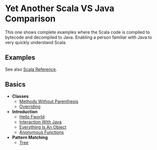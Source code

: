 
# Yet Another Scala VS Java Comparison

This one shows complete examples where the Scala code is compiled to bytecode and decompiled to Java. Enabling a person familiar with Java to very quickly understand Scala.

## Examples

See also [Scala Reference](https://docs.scala-lang.org/).

## Basics 
* **Classes**
  * [Methods Without Parenthesis](https://github.com/tomasbjerre/yet-another-scala-vs-java-comparison/blob/master/doc/basics/classes/p01methodsiiiwithoutiiiparenthesis.md)
  * [Overriding](https://github.com/tomasbjerre/yet-another-scala-vs-java-comparison/blob/master/doc/basics/classes/p02overriding.md)
* **Introduction**
  * [Hello Fworld](https://github.com/tomasbjerre/yet-another-scala-vs-java-comparison/blob/master/doc/basics/introduction/p01helloiiifworld.md)
  * [Interaction With Java](https://github.com/tomasbjerre/yet-another-scala-vs-java-comparison/blob/master/doc/basics/introduction/p02interactioniiiwithiiijava.md)
  * [Everything Is An Object](https://github.com/tomasbjerre/yet-another-scala-vs-java-comparison/blob/master/doc/basics/introduction/p03everythingiiiisiiianiiiobject.md)
  * [Anonymous Functions](https://github.com/tomasbjerre/yet-another-scala-vs-java-comparison/blob/master/doc/basics/introduction/p04anonymousiiifunctions.md)
* **Pattern Matching**
  * [Tree](https://github.com/tomasbjerre/yet-another-scala-vs-java-comparison/blob/master/doc/basics/patterniiimatching/p01tree.md)
